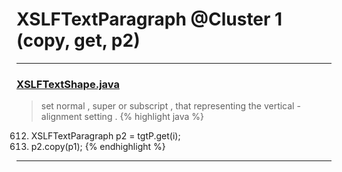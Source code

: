 # XSLFTextParagraph @Cluster 1 (copy, get, p2)

***

### [XSLFTextShape.java](https://searchcode.com/codesearch/view/97406813/)
> set normal , super or subscript , that representing the vertical - alignment setting . 
{% highlight java %}
612. XSLFTextParagraph p2 = tgtP.get(i);
613. p2.copy(p1);
{% endhighlight %}

***

